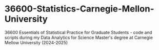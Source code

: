 # 36600-Statistics-Carnegie-Mellon-University

36600 Essentials of Statistical Practice for Graduate Students - code and scripts during my Data Analytics for Science Master's degree at Carnegie Mellow University (2024-2025)
